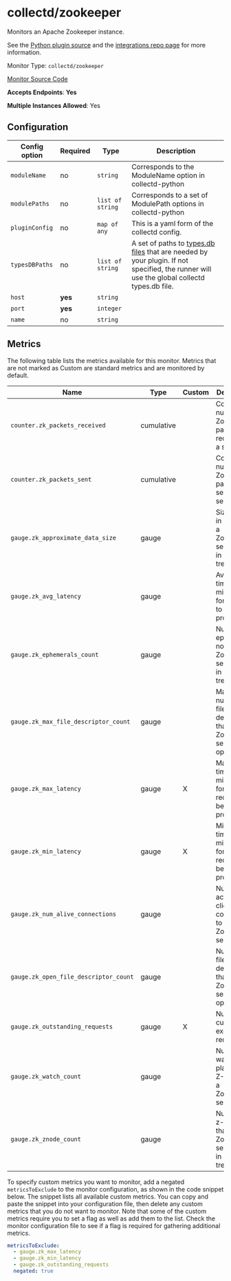 <!--- GENERATED BY gomplate from scripts/docs/monitor-page.md.tmpl --->

# collectd/zookeeper

 Monitors an Apache Zookeeper instance.

See the [Python plugin
source](https://github.com/signalfx/collectd-zookeeper) and the
[integrations repo
page](https://github.com/signalfx/integrations/tree/master/collectd-zookeeper)
for more information.


Monitor Type: `collectd/zookeeper`

[Monitor Source Code](https://github.com/signalfx/signalfx-agent/tree/master/internal/monitors/collectd/zookeeper)

**Accepts Endpoints**: **Yes**

**Multiple Instances Allowed**: Yes

## Configuration

| Config option | Required | Type | Description |
| --- | --- | --- | --- |
| `moduleName` | no | `string` | Corresponds to the ModuleName option in collectd-python |
| `modulePaths` | no | `list of string` | Corresponds to a set of ModulePath options in collectd-python |
| `pluginConfig` | no | `map of any` | This is a yaml form of the collectd config. |
| `typesDBPaths` | no | `list of string` | A set of paths to [types.db files](https://collectd.org/documentation/manpages/types.db.5.shtml) that are needed by your plugin.  If not specified, the runner will use the global collectd types.db file. |
| `host` | **yes** | `string` |  |
| `port` | **yes** | `integer` |  |
| `name` | no | `string` |  |




## Metrics

The following table lists the metrics available for this monitor. Metrics that are not marked as Custom are standard metrics and are monitored by default.

| Name | Type | Custom | Description |
| ---  | ---  | ---    | ---         |
| `counter.zk_packets_received` | cumulative |  | Count of the number of ZooKeeper packets received by a server |
| `counter.zk_packets_sent` | cumulative |  | Count of the number of ZooKeeper packets sent from a server |
| `gauge.zk_approximate_data_size` | gauge |  | Size of data in bytes that a ZooKeeper server has in its data tree |
| `gauge.zk_avg_latency` | gauge |  | Average time in milliseconds for requests to be processed |
| `gauge.zk_ephemerals_count` | gauge |  | Number of ephemeral nodes that a ZooKeeper server has in its data tree |
| `gauge.zk_max_file_descriptor_count` | gauge |  | Maximum number of file descriptors that a ZooKeeper server can open |
| `gauge.zk_max_latency` | gauge | X | Maximum time in milliseconds for a request to be processed |
| `gauge.zk_min_latency` | gauge | X | Minimum time in milliseconds for a request to be processed |
| `gauge.zk_num_alive_connections` | gauge |  | Number of active clients connected to a ZooKeeper server |
| `gauge.zk_open_file_descriptor_count` | gauge |  | Number of file descriptors that a ZooKeeper server has open |
| `gauge.zk_outstanding_requests` | gauge | X | Number of currently executing requests |
| `gauge.zk_watch_count` | gauge |  | Number of watches placed on Z-Nodes on a ZooKeeper server |
| `gauge.zk_znode_count` | gauge |  | Number of z-nodes that a ZooKeeper server has in its data tree |

To specify custom metrics you want to monitor, add a negated `metricsToExclude` to the monitor configuration, as shown in the code snippet below. The snippet lists all available custom metrics. You can copy and paste the snippet into your configuration file, then delete any custom metrics that you do not want to monitor. 
Note that some of the custom metrics require you to set a flag as well as add them to the list. Check the monitor configuration file to see if a flag is required for gathering additional metrics.
```yaml 
metricsToExclude:
  - gauge.zk_max_latency
  - gauge.zk_min_latency
  - gauge.zk_outstanding_requests
  negated: true
```





